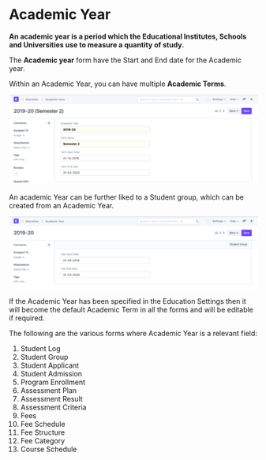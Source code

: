 # Academic Year

**An academic year is a period which the Educational Institutes, Schools and Universities use to measure a quantity of study.**

The **Academic year** form have the Start and End date for the Academic year.

Within an Academic Year, you can have multiple **Academic Terms**.

![Academic Year](../Images/education-academic-year-1.png)

An academic Year can be further liked to a Student group, which can be created from an Academic Year.

![Academic Year](../Images/education-academic-year-2.png)

If the Academic Year has been specified in the Education Settings then it will become the default Academic Term in all the forms and will be editable if required.

The following are the various forms where Academic Year is a relevant field:

1. Student Log
2. Student Group
3. Student Applicant
4. Student Admission
5. Program Enrollment
6. Assessment Plan
7. Assessment Result
8. Assessment Criteria
9. Fees
10. Fee Schedule
11. Fee Structure
12. Fee Category
13. Course Schedule
